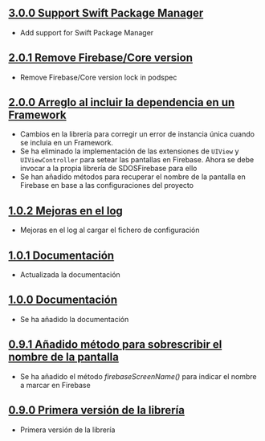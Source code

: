 ## [3.0.0 Support Swift Package Manager](https://github.com/SDOSLabs/SDOSFirebase/tree/v3.0.0)

- Add support for Swift Package Manager

## [2.0.1 Remove Firebase/Core version](https://github.com/SDOSLabs/SDOSFirebase/tree/v2.0.1)

- Remove Firebase/Core version lock in podspec

## [2.0.0 Arreglo al incluir la dependencia en un Framework](https://github.com/SDOSLabs/SDOSFirebase/tree/v2.0.0)

- Cambios en la librería para corregir un error de instancia única cuando se incluia en un Framework.
- Se ha eliminado la implementación de las extensiones de `UIView` y `UIViewController` para setear las pantallas en Firebase. Ahora se debe invocar a la propia librería de SDOSFirebase para ello
- Se han añadido métodos para recuperar el nombre de la pantalla en Firebase en base a las configuraciones del proyecto

## [1.0.2 Mejoras en el log](https://github.com/SDOSLabs/SDOSFirebase/tree/v1.0.2)

- Mejoras en el log al cargar el fichero de configuración

## [1.0.1 Documentación](https://github.com/SDOSLabs/SDOSFirebase/tree/v1.0.1)

- Actualizada la documentación

## [1.0.0 Documentación](https://github.com/SDOSLabs/SDOSFirebase/tree/v1.0.0)

- Se ha añadido la documentación

## [0.9.1 Añadido método para sobrescribir el nombre de la pantalla](https://github.com/SDOSLabs/SDOSFirebase/tree/v0.9.1)

- Se ha añadido el método _firebaseScreenName()_ para indicar el nombre a marcar en Firebase

## [0.9.0 Primera versión de la librería](https://github.com/SDOSLabs/SDOSFirebase/tree/v0.9.0)

- Primera versión de la librería
